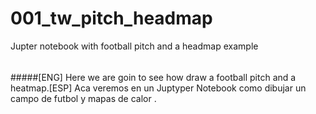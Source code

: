 # 001_tw_pitch_headmap
Jupter notebook with football pitch and a headmap example




######   
######   
#####[ENG] Here we are goin to see how draw a football pitch and a heatmap.[ESP] Aca veremos en un Juptyper Notebook como dibujar un campo de futbol y mapas de calor .
